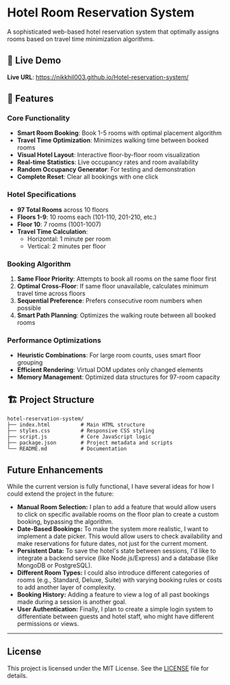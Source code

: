 # Hotel Room Reservation System

A sophisticated web-based hotel reservation system that optimally assigns rooms based on travel time minimization algorithms.

## 🚀 Live Demo

**Live URL**:  https://nikkhil003.github.io/Hotel-reservation-system/

## 🏨 Features

### Core Functionality
- **Smart Room Booking**: Book 1-5 rooms with optimal placement algorithm
- **Travel Time Optimization**: Minimizes walking time between booked rooms
- **Visual Hotel Layout**: Interactive floor-by-floor room visualization
- **Real-time Statistics**: Live occupancy rates and room availability
- **Random Occupancy Generator**: For testing and demonstration
- **Complete Reset**: Clear all bookings with one click

### Hotel Specifications
- **97 Total Rooms** across 10 floors
- **Floors 1-9**: 10 rooms each (101-110, 201-210, etc.)
- **Floor 10**: 7 rooms (1001-1007)
- **Travel Time Calculation**:
  - Horizontal: 1 minute per room
  - Vertical: 2 minutes per floor

### Booking Algorithm
1. **Same Floor Priority**: Attempts to book all rooms on the same floor first
2. **Optimal Cross-Floor**: If same floor unavailable, calculates minimum travel time across floors
3. **Sequential Preference**: Prefers consecutive room numbers when possible
4. **Smart Path Planning**: Optimizes the walking route between all booked rooms



### Performance Optimizations
- **Heuristic Combinations**: For large room counts, uses smart floor grouping
- **Efficient Rendering**: Virtual DOM updates only changed elements
- **Memory Management**: Optimized data structures for 97-room capacity

## 🏗️ Project Structure

```
hotel-reservation-system/
├── index.html          # Main HTML structure
├── styles.css          # Responsive CSS styling
├── script.js           # Core JavaScript logic
├── package.json        # Project metadata and scripts
└── README.md           # Documentation
```


## Future Enhancements

While the current version is fully functional, I have several ideas for how I could extend the project in the future:

- **Manual Room Selection:** I plan to add a feature that would allow users to click on specific available rooms on the floor plan to create a custom booking, bypassing the algorithm.
- **Date-Based Bookings:** To make the system more realistic, I want to implement a date picker. This would allow users to check availability and make reservations for future dates, not just for the current moment.
- **Persistent Data:** To save the hotel's state between sessions, I'd like to integrate a backend service (like Node.js/Express) and a database (like MongoDB or PostgreSQL).
- **Different Room Types:** I could also introduce different categories of rooms (e.g., Standard, Deluxe, Suite) with varying booking rules or costs to add another layer of complexity.
- **Booking History:** Adding a feature to view a log of all past bookings made during a session is another goal.
- **User Authentication:** Finally, I plan to create a simple login system to differentiate between guests and hotel staff, who might have different permissions or views.

---

## License

This project is licensed under the MIT License. See the [LICENSE](LICENSE) file for details.
